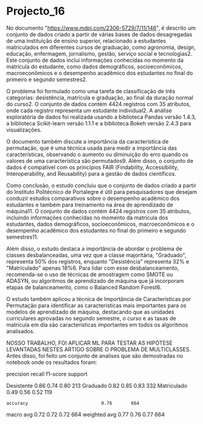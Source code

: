 # Projecto_16

No documento "https://www.mdpi.com/2306-5729/7/11/146", é descrito um conjunto de dados criado a partir de várias bases de dados desagregadas de uma instituição de ensino superior, relacionado a estudantes matriculados em diferentes cursos de graduação, como agronomia, design, educação, enfermagem, jornalismo, gestão, serviço social e tecnologias2. Este conjunto de dados inclui informações conhecidas no momento da matrícula do estudante, como dados demográficos, socioeconômicos, macroeconômicos e o desempenho acadêmico dos estudantes no final do primeiro e segundo semestres2.

O problema foi formulado como uma tarefa de classificação de três categorias: desistência, matrícula e graduação, ao final da duração normal do curso2. O conjunto de dados contém 4424 registros com 35 atributos, onde cada registro representa um estudante individual2. A análise exploratória de dados foi realizada usando a biblioteca Pandas versão 1.4.3, a biblioteca Scikit-learn versão 1.1.1 e a biblioteca Bokeh versão 2.4.3 para visualizações.

O documento também discute a importância da característica de permutação, que é uma técnica usada para medir a importância das características, observando o aumento ou diminuição do erro quando os valores de uma característica são permutados9. Além disso, o conjunto de dados é compatível com os princípios FAIR (Findability, Accessibility, Interoperability, and Reusability) para a gestão de dados científicos.

Como conclusão, o estudo concluiu que o conjunto de dados criado a partir do Instituto Politécnico de Portalegre é útil para pesquisadores que desejam conduzir estudos comparativos sobre o desempenho acadêmico dos estudantes e também para treinamento na área de aprendizado de máquina11. O conjunto de dados contém 4424 registros com 35 atributos, incluindo informações conhecidas no momento da matrícula dos estudantes, dados demográficos, socioeconômicos, macroeconômicos e o desempenho acadêmico dos estudantes no final do primeiro e segundo semestres11.

Além disso, o estudo destaca a importância de abordar o problema de classes desbalanceadas, uma vez que a classe majoritária, "Graduado", representa 50% dos registros, enquanto "Desistência" representa 32% e "Matriculado" apenas 18%6. Para lidar com esse desbalanceamento, recomenda-se o uso de técnicas de amostragem como SMOTE ou ADASYN, ou algoritmos de aprendizado de máquina que já incorporam etapas de balanceamento, como o Balanced Random Forest6.

O estudo também aplicou a técnica de Importância de Características por Permutação para identificar as características mais importantes para os modelos de aprendizado de máquina, destacando que as unidades curriculares aprovadas no segundo semestre, o curso e as taxas de matrícula em dia são características importantes em todos os algoritmos analisados.

NOSSO TRABALHO, FOI APLICAR ML PARA TESTAR AS HIPÓTESE LEVANTADAS NESTES ARTIGO SOBRE O PROBLEMA DE MULTICLASSES. Antes disso, foi feito um conjunto de analises que são demostradas no notebook onde os resultados foram:

precision    recall  f1-score   support

  Desistente       0.86      0.74      0.80       213
    Graduado       0.82      0.85      0.83       332
 Matriculado       0.49      0.56      0.52       119

    accuracy                           0.76       664
   macro avg       0.72      0.72      0.72       664
weighted avg       0.77      0.76      0.77       664



